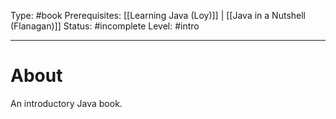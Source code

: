 Type: #book
Prerequisites: [[Learning Java (Loy)]] | [[Java in a Nutshell (Flanagan)]]
Status: #incomplete 
Level: #intro 

----
# About

An introductory Java book.